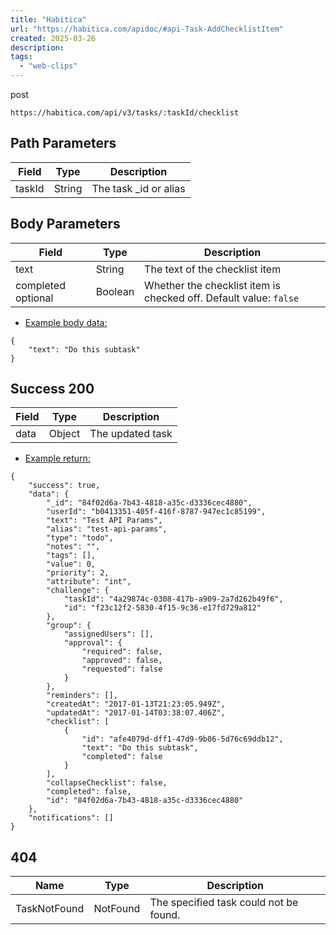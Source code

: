 ```yaml
---
title: "Habitica"
url: "https://habitica.com/apidoc/#api-Task-AddChecklistItem"
created: 2025-03-26
description:
tags:
  - "web-clips"
---
```

post
```
https://habitica.com/api/v3/tasks/:taskId/checklist
```

## Path Parameters

| Field | Type | Description |
| --- | --- | --- |
| taskId | String | The task \_id or alias |

## Body Parameters

| Field | Type | Description |
| --- | --- | --- |
| text | String | The text of the checklist item |
| completed optional | Boolean | Whether the checklist item is checked off.  Default value: `false` |

- [Example body data:](https://habitica.com/apidoc/#parameter-examples-Task-AddChecklistItem-0_0_0-0)

```
{
    "text": "Do this subtask"
}
```

## Success 200

| Field | Type | Description |
| --- | --- | --- |
| data | Object | The updated task |

- [Example return:](https://habitica.com/apidoc/#success-examples-Task-AddChecklistItem-0_0_0-0)

```
{
    "success": true,
    "data": {
        "_id": "84f02d6a-7b43-4818-a35c-d3336cec4880",
        "userId": "b0413351-405f-416f-8787-947ec1c85199",
        "text": "Test API Params",
        "alias": "test-api-params",
        "type": "todo",
        "notes": "",
        "tags": [],
        "value": 0,
        "priority": 2,
        "attribute": "int",
        "challenge": {
            "taskId": "4a29874c-0308-417b-a909-2a7d262b49f6",
            "id": "f23c12f2-5830-4f15-9c36-e17fd729a812"
        },
        "group": {
            "assignedUsers": [],
            "approval": {
                "required": false,
                "approved": false,
                "requested": false
            }
        },
        "reminders": [],
        "createdAt": "2017-01-13T21:23:05.949Z",
        "updatedAt": "2017-01-14T03:38:07.406Z",
        "checklist": [
            {
                "id": "afe4079d-dff1-47d9-9b06-5d76c69ddb12",
                "text": "Do this subtask",
                "completed": false
            }
        ],
        "collapseChecklist": false,
        "completed": false,
        "id": "84f02d6a-7b43-4818-a35c-d3336cec4880"
    },
    "notifications": []
}
```

## 404

| Name | Type | Description |
| --- | --- | --- |
| TaskNotFound | NotFound | The specified task could not be found. |
